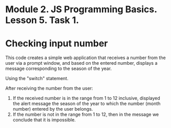 # Module 2. JS Programming Basics. Lesson 5. Task 1. 

# Checking input number

This code creates a simple web application that receives a number from the user via a prompt window, and based on the entered number, displays a message corresponding to the season of the year.

Using the "switch" statement.

After receiving the number from the user:
1. If the received number is in the range from 1 to 12 inclusive, displayed the alert message  the season of the year to which the number (month number) entered by the user belongs.
2. If the number is not in the range from 1 to 12, then in the message we conclude that it is impossible.
